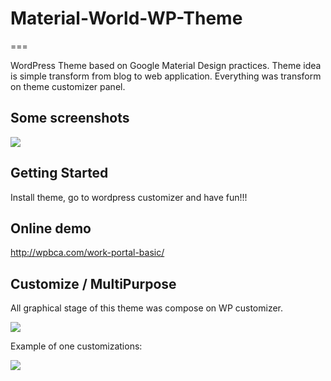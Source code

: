 # Material-World-WP-Theme
===

WordPress Theme based on Google Material Design practices. Theme idea is simple transform from blog to web application. Everything was transform on theme customizer panel.

Some screenshots
---------------

<img src="https://github.com/dadmor/Material-World-WP-Theme/blob/master/github-assets/theme-screens.png">



Getting Started
---------------

Install theme, go to wordpress customizer and have fun!!!


Online demo
---------------

http://wpbca.com/work-portal-basic/


Customize / MultiPurpose
---------------

All graphical stage of this theme was compose on WP customizer.

<img src="https://github.com/dadmor/Material-World-WP-Theme/blob/master/github-assets/material_customize.png">

Example of one customizations:

<img src="https://github.com/dadmor/Material-World-WP-Theme/blob/master/github-assets/example_compositipon1.png">

